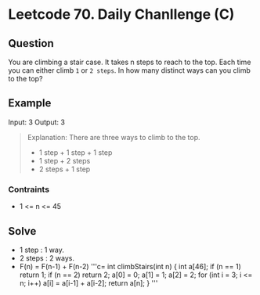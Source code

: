 # Leetcode 70. Daily Chanllenge (C)
## Question 
You are climbing a stair case. It takes n steps to reach to the top.
Each time you can either climb `1` or `2 steps`.
In how many distinct ways can you climb to the top?

## Example
Input: 3
Output: 3
> Explanation: There are three ways to climb to the top.
> * 1 step + 1 step + 1 step
> * 1 step + 2 steps
> * 2 steps + 1 step

### Contraints
* 1 <= n <= 45

## Solve
* 1 step  : 1 way.
* 2 steps : 2 ways.
* F(n) = F(n-1) + F(n-2)
'''c=
int climbStairs(int n) {
    int a[46];
    if (n == 1)
        return 1;
    if (n == 2)
        return 2;
    a[0] = 0;
    a[1] = 1;
    a[2] = 2;
    for (int i = 3; i <= n; i++)
        a[i] = a[i-1] + a[i-2];
    return a[n];
}
'''
